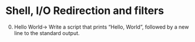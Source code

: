 # Shell, I/O Redirection and filters
0. Hello World-> Write a script that prints “Hello, World”, followed by a new line to the standard output.
